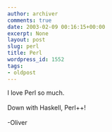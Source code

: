 ```yaml
---
author: archiver
comments: true
date: 2003-02-09 00:16:15+00:00
excerpt: None
layout: post
slug: perl
title: Perl
wordpress_id: 1552
tags:
- oldpost
---
```


I love Perl so much.<br /><br />Down with Haskell, Perl++!<br /><br />-Oliver